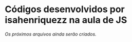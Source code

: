 # Códigos desenvolvidos por isahenriquezz na aula de JS
*Os próximos arquivos ainda serão criados.*
